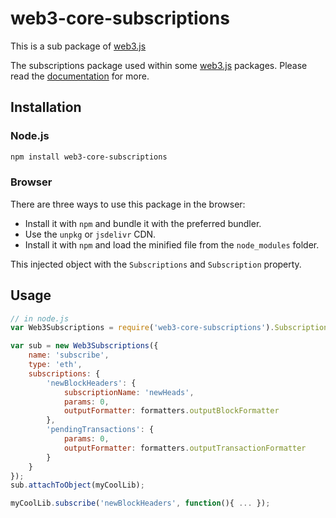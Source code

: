 # web3-core-subscriptions

This is a sub package of [web3.js][repo]

The subscriptions package used within some [web3.js][repo] packages.
Please read the [documentation][docs] for more.

## Installation

### Node.js

```bash
npm install web3-core-subscriptions
```

### Browser

There are three ways to use this package in the browser:

- Install it with ``npm`` and bundle it with the preferred bundler.
- Use the ``unpkg`` or ``jsdelivr`` CDN.
- Install it with ``npm`` and load the minified file from the ``node_modules`` folder.

This injected object with the ``Subscriptions`` and ``Subscription`` property.

## Usage

```js
// in node.js
var Web3Subscriptions = require('web3-core-subscriptions').Subscriptions;

var sub = new Web3Subscriptions({
    name: 'subscribe',
    type: 'eth',
    subscriptions: {
        'newBlockHeaders': {
            subscriptionName: 'newHeads',
            params: 0,
            outputFormatter: formatters.outputBlockFormatter
        },
        'pendingTransactions': {
            params: 0,
            outputFormatter: formatters.outputTransactionFormatter
        }
    }
});
sub.attachToObject(myCoolLib);

myCoolLib.subscribe('newBlockHeaders', function(){ ... });
```


[docs]: http://web3js.readthedocs.io/en/1.0/
[repo]: https://github.com/ethereum/web3.js



